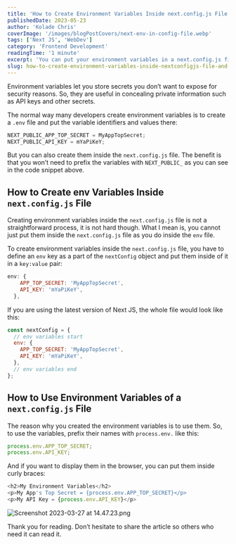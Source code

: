 ```yaml
---
title: 'How to Create Environment Variables Inside next.config.js File and Use them'
publishedDate: 2023-05-23
author: 'Kolade Chris'
coverImage: '/images/blogPostCovers/next-env-in-config-file.webp'
tags: ['Next JS', 'WebDev']
category: 'Frontend Development'
readingTime: '1 minute'
excerpt: 'You can put your environment variables in a next.config.js file'
slug: how-to-create-environment-variables-inside-nextconfigjs-file-and-use-them
---
```


Environment variables let you store secrets you don’t want to expose for security reasons. So, they are useful in concealing private information such as API keys and other secrets.

The normal way many developers create environment variables is to create a `.env` file and put the variable identifiers and values there:

```js
NEXT_PUBLIC_APP_TOP_SECRET = MyAppTopSecret;
NEXT_PUBLIC_API_KEY = mYaPiKeY;
```

But you can also create them inside the `next.config.js` file. The benefit is that you won’t need to prefix the variables with `NEXT_PUBLIC_` as you can see in the code snippet above.

## How to Create env Variables Inside `next.config.js` File

Creating environment variables inside the `next.config.js` file is not a straightforward process, it is not hard though. What I mean is, you cannot just put them inside the `next.config.js` file as you do inside the `env` file.

To create environment variables inside the `next.config.js` file, you have to define an `env` key as a part of the `nextConfig` object and put them inside of it in a `key:value` pair:

```js
env: {
    APP_TOP_SECRET: 'MyAppTopSecret',
    API_KEY: 'mYaPiKeY',
  },
```

If you are using the latest version of Next JS, the whole file would look like this:

```js
const nextConfig = {
  // env variables start
  env: {
    APP_TOP_SECRET: 'MyAppTopSecret',
    API_KEY: 'mYaPiKeY',
  },
  // env variables end
};
```

## How to Use Environment Variables of a `next.config.js` File

The reason why you created the environment variables is to use them. So, to use the variables, prefix their names with `process.env.` like this:

```js
process.env.APP_TOP_SECRET;
process.env.API_KEY;
```

And if you want to display them in the browser, you can put them inside curly braces:

```js
<h2>My Environment Variables</h2>
<p>My App's Top Secret = {process.env.APP_TOP_SECRET}</p>
<p>My API Key = {process.env.API_KEY}</p>
```

![Screenshot 2023-03-27 at 14.47.23.png](https://media.graphassets.com/bYFBZOeNS460jchZj7Ok)

Thank you for reading. Don’t hesitate to share the article so others who need it can read it.
